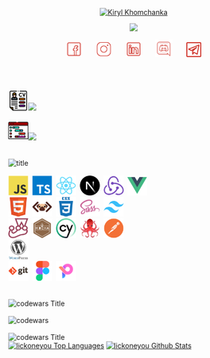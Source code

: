 <p align="center"><a href="https://github.com/lickoneyou">
        <img src="https://readme-typing-svg.demolab.com?font=Tillana&size=30&duration=1&color=CF3229&center=true&repeat=false&width=435&lines=Kiryl+Khomchanka" alt="Kiryl Khomchanka" /></a>
</p>
<p align="center">
    <a href="https://github.com/lickoneyou">
        <img src="https://readme-typing-svg.demolab.com?font=Tillana&pause=1000&color=CF3229&center=true&width=435&lines=Front-end+web+developer;Nice+to+meet+you" /></a>
</p>

<!-- Social icons section -->
<p align="center">
    <a href="https://www.facebook.com/richard.durex.5"><img width="32px" alt="FB" title="FB" src="./img/icons8-facebook-50.png" /></a>
    &#8287;&#8287;&#8287;&#8287;&#8287;
    <a href="https://www.instagram.com/dick_durex/"><img width="32px" alt="Instagram" title="Instagram" src="./img/icons8-instagram-50.png" /></a>
    &#8287;&#8287;&#8287;&#8287;&#8287;
    <a href="https://www.linkedin.com/in/%D0%BA%D0%B8%D1%80%D0%B8%D0%BB%D0%BB-%D1%85%D0%BE%D0%BC%D1%87%D0%B5%D0%BD%D0%BA%D0%BE-451696291/" alt="IN" title="IN"><img width="32px" src="./img/icons8-linkedin-50.png" /></a>
    &#8287;&#8287;&#8287;&#8287;&#8287;
    <a href="https://discord.gg/lickoneyou#1156"><img width="35px" alt="Discord" title="Discord" src="./img/icons8-discord-80.png"></a>
    &#8287;&#8287;&#8287;&#8287;&#8287;
    <a href="https://t.me/GoodFellaOnWeek"><img width="30px" alt="Telegram" title="Telegram" src="./img/icons8-telegram-50.png" /></a>
</p>
&#8287;&#8287;&#8287;&#8287;&#8287;
<br /> <br /> <br />

<div>
    <a align='center' href="https://lickoneyou.github.io/CV/cv/build/#" target="_blank" >
        <img src="./img/cv.png" alt="Typing SVG" width="40" height="40" /><img src="https://readme-typing-svg.demolab.com?font=Tillana&size=30&duration=1&color=CF3229&center=false&repeat=false&width=435&lines=+-+CV" height='29' />
    </a>
    <br /><br />
    <a href="https://lickoneyou.github.io/CV/cv/build/#Projects" target="_blank">
        <img src="./img/projects.png" alt="Typing SVG" height="40" /><img src="https://readme-typing-svg.demolab.com?font=Tillana&size=30&duration=1&color=CF3229&center=false&repeat=false&width=435&lines=+-+PROJECTS" height='29' />
    </a>
</div>
<br /> <br />

<div>
    <img src="https://readme-typing-svg.demolab.com?font=Tillana&size=30&duration=1&color=CF3229&repeat=false&width=450&lines=Languages+%2F+Frameworks+%2F+Tools" alt="title" />
    <br /> <br />
</div>
<div>
    <img src="./img/tools/js.svg" title="JavaScript" alt="JavaScript" width="40" height="40" />&nbsp;
    <img src="./img/tools/ts.svg" title="ts" **alt="ts" width="40" height="40" />&nbsp;
    <img src="./img/tools/react.svg" title="React" **alt="React" width="40" height="40" />&nbsp;
    <img src="./img/tools/nextjs.svg" title="Next" **alt="Next" width="40" height="40" />&nbsp;
    <img src="./img/tools/redux.svg" title="redux" **alt="redux" width="40" height="40" />&nbsp;
    <img src="./img/tools/vuejs.svg" title="vue" **alt="vue" width="40" height="40" />&nbsp;
    <br>
    <img src="./img/tools/html.svg" title="HTML5" alt="HTML" width="40" height="40" />&nbsp;
    <img src="./img/tools/pug.png" title="pug" alt="pug" width="40" height="40" />&nbsp;
    <img src="./img/tools/css.svg" title="CSS3" alt="CSS" width="40" height="40" />&nbsp;
    <img src="./img/tools/sass.svg" title="SASS" alt="SASS" width="40" height="40" />&nbsp;
    <img src="./img/tools/tailwindcss.svg" title="tailwind" alt="tailwind" width="40" height="40" />&nbsp;
    <br>
    <img src="./img/tools/jest.svg" title="jest" alt="jets" width="40" height="40" />&nbsp;
    <img src="./img/tools/mocha.svg" title="mocha" alt="mocha" width="40" height="40" />&nbsp;
    <img src="./img/tools/cypress.svg" title="cy" alt="cy" width="40" height="40" />&nbsp;
    <img src="./img/tools/reacttestignlibrary.png" title="react testign library" alt="react testign library" width="40" height="40" />&nbsp;
    <img src="./img/tools/postman.svg" title="postman" alt="postman" width="40" height="40" />&nbsp;
    <br>
    <img src="./img/tools/wordpress.svg" title="wordpress" **alt="wordpress" width="40" height="40" />&nbsp;
    <br>
    <img src="./img/tools/git.svg" title="Git" **alt="Git" width="40" height="40" />&nbsp;
    <img src="./img/tools/figma.svg" title="Figma" alt="Figma" width="40" height="40" />&nbsp;
    <img src="./img/tools/pixso.png" title="pixso" alt="pixso" width="40" height="40" />&nbsp;

</div>
<br /> <br />
<div>
    <img src="https://readme-typing-svg.demolab.com?font=Tillana&size=30&duration=1&color=CF3229&repeat=false&width=450&lines=CodeWars+score" alt="codewars Title" />
</div>
<br />
<img src="https://www.codewars.com/users/lickoneyou/badges/large" alt="codewars" />
<br /><br />

<img src="https://readme-typing-svg.demolab.com?font=Tillana&size=30&duration=1&color=CF3229&repeat=false&width=450&lines=GitHub+Profile+Stats" alt="codewars Title" />
</div>
<div>
    <a href="https://github.com/anuraghazra/github-readme-stats"><img alt="lickoneyou Top Languages" src="https://github-readme-stats.vercel.app/api/top-langs/?username=lickoneyou&langs_count=8&layout=compact&theme=react&hide_border=true&bg_color=1F222E&title_color=CF3229&icon_color=F8D866&hide=Jupyter%20Notebook,Roff" height="192px" /></a>
    <a href="https://github.com/anuraghazra/github-readme-stats"><img alt="lickoneyou Github Stats" src="https://github-readme-stats.vercel.app/api/?username=lickoneyou&show_icons=true&include_all_commits=true&count_private=true&theme=react&hide_border=true&bg_color=1F222E&title_color=CF3229&icon_color=CF3229" height="192px" /></a>
    <br />
</div>

